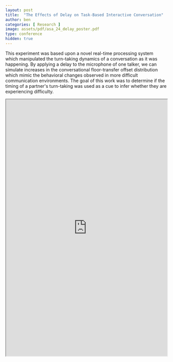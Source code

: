 ```yaml
---
layout: post
title:  "The Effects of Delay on Task-Based Interactive Conversation"
author: ben
categories: [ Research ]
image: assets/pdf/asa_24_delay_poster.pdf
type: conference
hidden: true
---
```


This experiment was based upon a novel real-time processing system which manipulated the turn-taking dynamics of a conversation as it was happening. By applying a delay to the microphone of one talker, we can simulate increases in the conversational floor-transfer offset distribution which mimic the behavioral changes observed in more difficult communication environments. The goal of this work was to determine if the timing of a partner's turn-taking was used as a cue to infer whether they are experiencing difficulty. 


<iframe src="https://drive.google.com/file/d/1jBwYDJtuZsFCa4xXBRSqo3rn16l1CmOX/preview" style="width:100%;" height="800px" allow="autoplay"></iframe>
